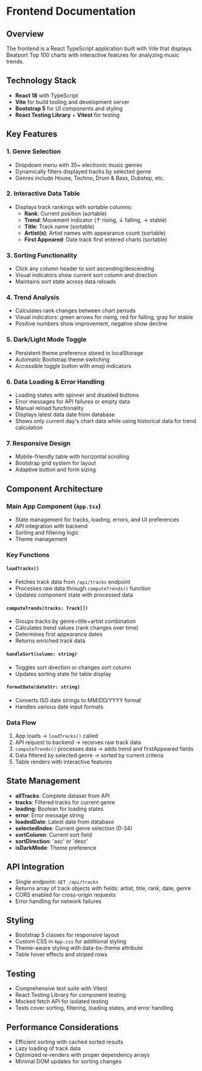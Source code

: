 # Frontend Documentation

## Overview
The frontend is a React TypeScript application built with Vite that displays Beatport Top 100 charts with interactive features for analyzing music trends.

## Technology Stack
- **React 18** with TypeScript
- **Vite** for build tooling and development server
- **Bootstrap 5** for UI components and styling
- **React Testing Library** + **Vitest** for testing

## Key Features

### 1. Genre Selection
- Dropdown menu with 35+ electronic music genres
- Dynamically filters displayed tracks by selected genre
- Genres include House, Techno, Drum & Bass, Dubstep, etc.

### 2. Interactive Data Table
- Displays track rankings with sortable columns:
  - **Rank**: Current position (sortable)
  - **Trend**: Movement indicator (↑ rising, ↓ falling, → stable)
  - **Title**: Track name (sortable)
  - **Artist(s)**: Artist names with appearance count (sortable)
  - **First Appeared**: Date track first entered charts (sortable)

### 3. Sorting Functionality
- Click any column header to sort ascending/descending
- Visual indicators show current sort column and direction
- Maintains sort state across data reloads

### 4. Trend Analysis
- Calculates rank changes between chart periods
- Visual indicators: green arrows for rising, red for falling, gray for stable
- Positive numbers show improvement, negative show decline

### 5. Dark/Light Mode Toggle
- Persistent theme preference stored in localStorage
- Automatic Bootstrap theme switching
- Accessible toggle button with emoji indicators

### 6. Data Loading & Error Handling
- Loading states with spinner and disabled buttons
- Error messages for API failures or empty data
- Manual reload functionality
- Displays latest data date from database
- Shows only current day's chart data while using historical data for trend calculation

### 7. Responsive Design
- Mobile-friendly table with horizontal scrolling
- Bootstrap grid system for layout
- Adaptive button and form sizing

## Component Architecture

### Main App Component (`App.tsx`)
- State management for tracks, loading, errors, and UI preferences
- API integration with backend
- Sorting and filtering logic
- Theme management

### Key Functions

#### `loadTracks()`
- Fetches track data from `/api/tracks` endpoint
- Processes raw data through `computeTrends()` function
- Updates component state with processed data

#### `computeTrends(tracks: Track[])`
- Groups tracks by genre+title+artist combination
- Calculates trend values (rank changes over time)
- Determines first appearance dates
- Returns enriched track data

#### `handleSort(column: string)`
- Toggles sort direction or changes sort column
- Updates sorting state for table display

#### `formatDate(dateStr: string)`
- Converts ISO date strings to MM/DD/YYYY format
- Handles various date input formats

### Data Flow
1. App loads → `loadTracks()` called
2. API request to backend → receives raw track data
3. `computeTrends()` processes data → adds trend and firstAppeared fields
4. Data filtered by selected genre → sorted by current criteria
5. Table renders with interactive features

## State Management
- **allTracks**: Complete dataset from API
- **tracks**: Filtered tracks for current genre
- **loading**: Boolean for loading states
- **error**: Error message string
- **loadedDate**: Latest date from database
- **selectedIndex**: Current genre selection (0-34)
- **sortColumn**: Current sort field
- **sortDirection**: 'asc' or 'desc'
- **isDarkMode**: Theme preference

## API Integration
- Single endpoint: `GET /api/tracks`
- Returns array of track objects with fields: artist, title, rank, date, genre
- CORS enabled for cross-origin requests
- Error handling for network failures

## Styling
- Bootstrap 5 classes for responsive layout
- Custom CSS in `App.css` for additional styling
- Theme-aware styling with data-bs-theme attribute
- Table hover effects and striped rows

## Testing
- Comprehensive test suite with Vitest
- React Testing Library for component testing
- Mocked fetch API for isolated testing
- Tests cover sorting, filtering, loading states, and error handling

## Performance Considerations
- Efficient sorting with cached sorted results
- Lazy loading of track data
- Optimized re-renders with proper dependency arrays
- Minimal DOM updates for sorting changes